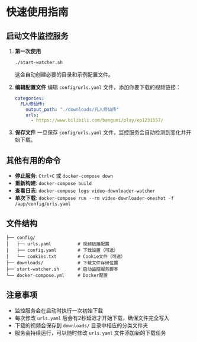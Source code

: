 # 快速使用指南

## 启动文件监控服务

1. **第一次使用**
   ```bash
   ./start-watcher.sh
   ```
   这会自动创建必要的目录和示例配置文件。

2. **编辑配置文件**
   编辑 `config/urls.yaml` 文件，添加你要下载的视频链接：
   ```yaml
   categories:
     凡人修仙传:
       output_path: "./downloads/凡人修仙传"
       urls:
         - https://www.bilibili.com/bangumi/play/ep1231557/
   ```

3. **保存文件**
   一旦保存 `config/urls.yaml` 文件，监控服务会自动检测到变化并开始下载。

## 其他有用的命令

- **停止服务**: `Ctrl+C` 或 `docker-compose down`
- **重新构建**: `docker-compose build`
- **查看日志**: `docker-compose logs video-downloader-watcher`
- **单次下载**: `docker-compose run --rm video-downloader-oneshot -f /app/config/urls.yaml`

## 文件结构

```
├── config/
│   ├── urls.yaml          # 视频链接配置
│   ├── config.yaml        # 下载设置（可选）
│   └── cookies.txt        # Cookie文件（可选）
├── downloads/             # 下载文件存储位置
├── start-watcher.sh       # 启动监控服务脚本
└── docker-compose.yml     # Docker配置
```

## 注意事项

- 监控服务会在启动时执行一次初始下载
- 每次修改 `urls.yaml` 后会有2秒延迟才开始下载，确保文件完全写入
- 下载的视频会保存到 `downloads/` 目录中相应的分类文件夹
- 服务会持续运行，可以随时修改 `urls.yaml` 文件添加新的下载任务
